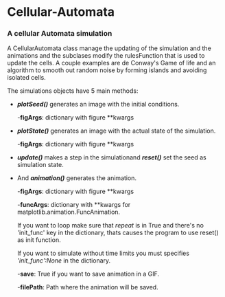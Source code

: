 # Cellular-Automata
### A cellular Automata simulation 
A CellularAutomata class manage the updating of the simulation and the animations and the subclases modify the rulesFunction that is used to update the cells.
A couple examples are de Conway's Game of life and an algorithm to smooth out random noise by forming islands and avoiding isolated cells.
<!---

![Game of Life](media/GameOfLife.gif)

![Smooth caves](media/smoothCaves.gif)

![Smooth noise](media/smoothNoise.gif)
--->

The simulations objects have 5 main methods:

 - ***plotSeed()*** generates an image with the initial conditions.

    -**figArgs**: dictionary with figure **kwargs

- ***plotState()*** generates an image with the actual state of the simulation.

    -**figArgs**: dictionary with figure **kwargs

- ***update()*** makes a step in the simulationand ***reset()*** set the seed as simulation state.

- And ***animation()*** generates the animation.

    -**figArgs**: dictionary with figure \*\*kwargs
  
    -**funcArgs**: dictionary with \*\*kwargs for matplotlib.animation.FuncAnimation.
  
    If you want to loop make sure that *repeat* is in True and there's no 'init_func' key in the dictionary,
    thats causes the program to use reset() as init function.
    
    If you want to simulate without time limits you must specifies *'init_func':None* in the dictionary.
    
    -**save**: True if you want to save animation in a GIF.
  
    -**filePath**: Path where the animation will be saved.
  


